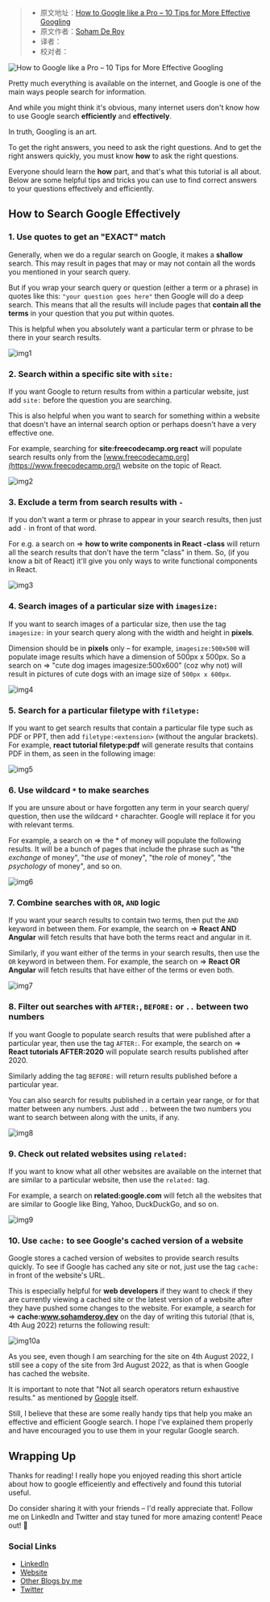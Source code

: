 > -  原文地址：[How to Google like a Pro – 10 Tips for More Effective Googling](https://www.freecodecamp.org/news/how-to-google-like-a-pro-10-tips-for-effective-googling/)
> -  原文作者：[Soham De Roy](https://www.freecodecamp.org/news/author/sohamderoy/)
> -  译者：
> -  校对者：

![How to Google like a Pro – 10 Tips for More Effective Googling](https://www.freecodecamp.org/news/content/images/size/w2000/2022/08/Group-61.png)

Pretty much everything is available on the internet, and Google is one of the main ways people search for information.

And while you might think it's obvious, many internet users don't know how to use Google search **efficiently** and **effectively**.

In truth, Googling is an art.

To get the right answers, you need to ask the right questions. And to get the right answers quickly, you must know **how** to ask the right questions.

Everyone should learn the **how** part, and that's what this tutorial is all about. Below are some helpful tips and tricks you can use to find correct answers to your questions effectively and efficiently.

## How to Search Google Effectively

### 1\. Use quotes to get an "EXACT" match

Generally, when we do a regular search on Google, it makes a **shallow** search. This may result in pages that may or may not contain all the words you mentioned in your search query.

But if you wrap your search query or question (either a term or a phrase) in quotes like this: `"your question goes here"` then Google will do a deep search. This means that all the results will include pages that **contain all the terms** in your question that you put within quotes.

This is helpful when you absolutely want a particular term or phrase to be there in your search results.

![img1](https://www.freecodecamp.org/news/content/images/2022/08/img1.PNG)

### 2\. Search within a specific site with `site:`

If you want Google to return results from within a particular website, just add `site:` before the question you are searching.

This is also helpful when you want to search for something within a website that doesn't have an internal search option or perhaps doesn't have a very effective one.

For example, searching for **site:freecodecamp.org react** will populate search results only from the [www.freecodecamp.org](https://www.freecodecamp.org/) website on the topic of React.

![img2](https://www.freecodecamp.org/news/content/images/2022/08/img2.PNG)

### 3\. Exclude a term from search results with `-`

If you don't want a term or phrase to appear in your search results, then just add `-` in front of that word.

For e.g. a search on => **how to write components in React -class** will return all the search results that don't have the term "class" in them. So, (if you know a bit of React) it'll give you only ways to write functional components in React.

![img3](https://www.freecodecamp.org/news/content/images/2022/08/img3.PNG)

### 4\. Search images of a particular size with `imagesize:`

If you want to search images of a particular size, then use the tag `imagesize:` in your search query along with the width and height in **pixels**.

Dimension should be in **pixels** only – for example, `imagesize:500x500` will populate image results which have a dimension of 500px x 500px. So a search on => "cute dog images imagesize:500x600" (coz why not) will result in pictures of cute dogs with an image size of `500px x 600px`.

![img4](https://www.freecodecamp.org/news/content/images/2022/08/img4.PNG)

### 5\. Search for a particular filetype with `filetype:`

If you want to get search results that contain a particular file type such as PDF or PPT, then add `filetype:<extension>` (without the angular brackets). For example, **react tutorial filetype:pdf** will generate results that contains PDF in them, as seen in the following image:

![img5](https://www.freecodecamp.org/news/content/images/2022/08/img5.PNG)

### 6\. Use wildcard `*` to make searches

If you are unsure about or have forgotten any term in your search query/ question, then use the wildcard `*` charachter. Google will replace it for you with relevant terms.

For example, a search on => the \* of money will populate the following results. It will be a bunch of pages that include the phrase such as "the _exchange_ of money", "the _use_ of money", "the _role_ of money", "the _psychology_ of money", and so on.

![img6](https://www.freecodecamp.org/news/content/images/2022/08/img6.PNG)

### 7\. Combine searches with `OR`, `AND` logic

If you want your search results to contain two terms, then put the `AND` keyword in between them. For example, the search on => **React AND Angular** will fetch results that have both the terms react and angular in it.

Similarly, if you want either of the terms in your search results, then use the `OR` keyword in between them. For example, the search on => **React OR Angular** will fetch results that have either of the terms or even both.

![img7](https://www.freecodecamp.org/news/content/images/2022/08/img7.PNG)

### 8\. Filter out searches with `AFTER:`, `BEFORE:` or `..` between two numbers

If you want Google to populate search results that were published after a particular year, then use the tag `AFTER:`. For example, the search on => **React tutorials AFTER:2020** will populate search results published after 2020.

Similarly adding the tag `BEFORE:` will return results published before a particular year.

You can also search for results published in a certain year range, or for that matter between any numbers. Just add `..` between the two numbers you want to search between along with the units, if any.

![img8](https://www.freecodecamp.org/news/content/images/2022/08/img8.PNG)

### 9\. Check out related websites using `related:`

If you want to know what all other websites are available on the internet that are similar to a particular website, then use the `related:` tag.

For example, a search on **related:google.com** will fetch all the websites that are similar to Google like Bing, Yahoo, DuckDuckGo, and so on.

![img9](https://www.freecodecamp.org/news/content/images/2022/08/img9.PNG)

### 10\. Use `cache:` to see Google's cached version of a website

Google stores a cached version of websites to provide search results quickly. To see if Google has cached any site or not, just use the tag `cache:` in front of the website's URL.

This is especially helpful for **web developers** if they want to check if they are currently viewing a cached site or the latest version of a website after they have pushed some changes to the website. For example, a search for => **cache:www.sohamderoy.dev** on the day of writing this tutorial (that is, 4th Aug 2022) returns the following result:

![img10a](https://www.freecodecamp.org/news/content/images/2022/08/img10a.png)

As you see, even though I am searching for the site on 4th August 2022, I still see a copy of the site from 3rd August 2022, as that is when Google has cached the website.

It is important to note that "Not all search operators return exhaustive results." as mentioned by [Google](https://support.google.com/websearch/answer/2466433?visit_id=637790664879774647-1036329470&p=adv_pages_similar&hl=en&rd=1) itself.

Still, I believe that these are some really handy tips that help you make an effective and efficient Google search. I hope I've explained them properly and have encouraged you to use them in your regular Google search.

## Wrapping Up

Thanks for reading! I really hope you enjoyed reading this short article about how to google efficeiently and effectively and found this tutorial useful.

Do consider sharing it with your friends – I'd really appreciate that. Follow me on LinkedIn and Twitter and stay tuned for more amazing content! Peace out! 🖖

### Social Links

-   [LinkedIn](https://www.linkedin.com/feed/)
-   [Website](https://www.sohamderoy.dev/)
-   [Other Blogs by me](https://blogs.sohamderoy.dev)
-   [Twitter](https://twitter.com/_sohamderoy)